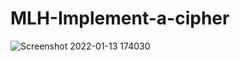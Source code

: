 # MLH-Implement-a-cipher

![Screenshot 2022-01-13 174030](https://user-images.githubusercontent.com/83027100/149328074-e60a698d-930e-4733-a9c9-7d4b506eeb89.png)
